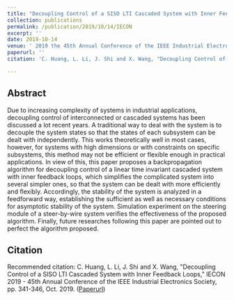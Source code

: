```yaml
---
title: "Decoupling Control of a SISO LTI Cascaded System with Inner Feedback Loops"
collection: publications
permalink: /publication/2019/10/14/IECON
excerpt: ''
date: 2019-10-14
venue: ' 2019 the 45th Annual Conference of the IEEE Industrial Electronics Society (IECON)'
paperurl: ''
citation: 'C. Huang, L. Li, J. Shi and X. Wang, "Decoupling Control of a SISO LTI Cascaded System with Inner Feedback Loops," IECON 2019 - 45th Annual Conference of the IEEE Industrial Electronics Society, pp. 341-346, Oct. 2019.'

---
```

## Abstract
Due to increasing complexity of systems in industrial applications, decoupling control of interconnected or cascaded systems has been discussed a lot recent years. A traditional way to deal with the system is to decouple the system states so that the states of each subsystem can be dealt with independently. This works theoretically well in most cases, however, for systems with high dimensions or with constraints on specific subsystems, this method may not be efficient or flexible enough in practical applications. In view of this, this paper proposes a backpropagation algorithm for decoupling control of a linear time invariant cascaded system with inner feedback loops, which simplifies the complicated system into several simpler ones, so that the system can be dealt with more efficiently and flexibly. Accordingly, the stability of the system is analyzed in a feedforward way, establishing the sufficient as well as necessary conditions for asymptotic stability of the system. Simulation experiment on the steering module of a steer-by-wire system verifies the effectiveness of the proposed algorithm. Finally, future researches following this paper are pointed out to perfect the algorithm proposed.

## Citation
Recommended citation: C. Huang, L. Li, J. Shi and X. Wang, "Decoupling Control of a SISO LTI Cascaded System with Inner Feedback Loops," IECON 2019 - 45th Annual Conference of the IEEE Industrial Electronics Society, pp. 341-346, Oct. 2019. ([Paperurl](https://ieeexplore.ieee.org/abstract/document/8927749))
